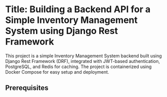 # Title: Building a Backend API for a Simple Inventory Management System using Django Rest Framework

This project is a simple Inventory Management System backend built using Django Rest Framework (DRF), integrated with JWT-based authentication, PostgreSQL, and Redis for caching. The project is containerized using Docker Compose for easy setup and deployment.

## Prerequisites